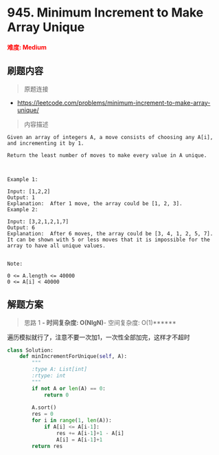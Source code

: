 # 945. Minimum Increment to Make Array Unique

**<font color=red>难度: Medium</font>**

## 刷题内容

> 原题连接

* https://leetcode.com/problems/minimum-increment-to-make-array-unique/

> 内容描述

```
Given an array of integers A, a move consists of choosing any A[i], and incrementing it by 1.

Return the least number of moves to make every value in A unique.

 

Example 1:

Input: [1,2,2]
Output: 1
Explanation:  After 1 move, the array could be [1, 2, 3].
Example 2:

Input: [3,2,1,2,1,7]
Output: 6
Explanation:  After 6 moves, the array could be [3, 4, 1, 2, 5, 7].
It can be shown with 5 or less moves that it is impossible for the array to have all unique values.
 

Note:

0 <= A.length <= 40000
0 <= A[i] < 40000
```

## 解题方案

> 思路 1
******- 时间复杂度: O(NlgN)******- 空间复杂度: O(1)******

遍历模拟就行了，注意不要一次加1，一次性全部加完，这样才不超时

```python
class Solution:
    def minIncrementForUnique(self, A):
        """
        :type A: List[int]
        :rtype: int
        """
        if not A or len(A) == 0:
            return 0
        
        A.sort()
        res = 0
        for i in range(1, len(A)):
            if A[i] <= A[i-1]:
                res += A[i-1]+1 - A[i]
                A[i] = A[i-1]+1
        return res
```






























